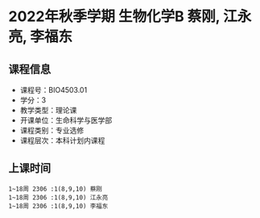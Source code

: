 # 2022年秋季学期 生物化学B 蔡刚, 江永亮, 李福东






## 课程信息

- 课程号：BIO4503.01
- 学分：3
- 教学类型：理论课
- 开课单位：生命科学与医学部
- 课程类别：专业选修
- 课程层次：本科计划内课程

## 上课时间

```
1~18周 2306 :1(8,9,10) 蔡刚
1~18周 2306 :1(8,9,10) 江永亮
1~18周 2306 :1(8,9,10) 李福东
```


